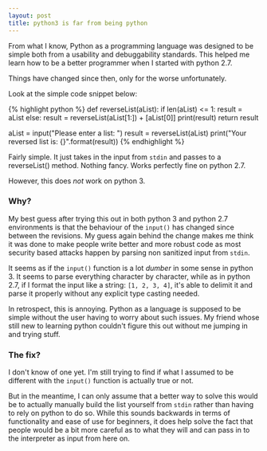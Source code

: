 ```yaml
---
layout: post
title: python3 is far from being python 
---
```


From what I know, Python as a programming language was designed to be simple
both from a usability and debuggability standards. This helped me learn how to 
be a better programmer when I started with python 2.7.

Things have changed since then, only for the worse unfortunately.

Look at the simple code snippet below:

{% highlight python %}
def reverseList(aList):
    if len(aList) <= 1:
        result = aList
    else:
        result = reverseList(aList[1:]) + [aList[0]]
    print(result)
    return result

aList = input("Please enter a list: ")
result = reverseList(aList)
print("Your reversed list is: {}".format(result))
{% endhighlight %}

Fairly simple. It just takes in the input from <code>stdin</code> 
and passes to a reverseList() method. Nothing fancy. Works perfectly fine on python 2.7.

However, this does *not* work on python 3.

### Why?

My best guess after trying this out in both python 3 and python 2.7 environments is that
the behaviour of the <code>input()</code> has changed since between the revisions. My guess
again behind the change makes me think it was done to make people write better and more robust
code as most security based attacks happen by parsing non sanitized input from <code>stdin</code>.

It seems as if the <code>input()</code> function is a lot *dumber* in some sense in python 3.
It seems to parse everything character by character, while as in python 2.7, if I format the 
input like a string: <code>[1, 2, 3, 4]</code>, it's able to delimit it and parse it properly
without any explicit type casting needed.

In retrospect, this is annoying. Python as a language is supposed to be simple without
the user having to worry about such issues. My friend whose still new to learning python
couldn't figure this out without me jumping in and trying stuff.

### The fix?

I don't know of one yet. I'm still trying to find if what I assumed to be different with the
<code>input()</code> function is actually true or not.

But in the meantime, I can only assume that a better way to solve this would be to actually
manually build the list yourself from <code>stdin</code> rather than having to rely on python
to do so. While this sounds backwards in terms of functionality and ease of use for beginners,
it does help solve the fact that people would be a bit more careful as to what they will and
can pass in to the interpreter as input from here on.

